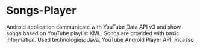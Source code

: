 # Songs-Player
Android application communicate with YouTube Data API v3 and show songs based on YouTube playlist XML. 
Songs are provided with basic information.
Used technologies: Java, YouTube Android Player API, Picasso
